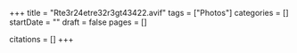 +++
title = "Rte3r24etre32r3gt43422.avif"
tags = ["Photos"]
categories = []
startDate = ""
draft = false
pages = []

citations = []
+++
